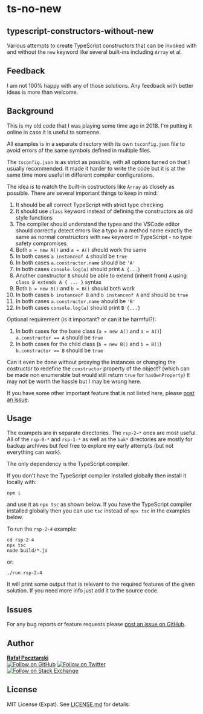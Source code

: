 ts-no-new
=
typescript-constructors-without-new
-
Various attempts to create TypeScript constructors
that can be invoked with and without the `new` keyword
like several built-ins including `Array` et al.

Feedback
-
I am not 100% happy with any of those solutions.
Any feedback with better ideas is more than welcome.

Background
-
This is my old code that I was playing some time ago in 2018.
I'm putting it online in case it is useful to someone.

All examples is in a separate directory with its own `tsconfig.json` file
to avoid errors of the same symbols defined in multiple files.

The `tsconfig.json` is as strict as possible, with all options turned on that I usually recommended. It made it harder to write the code but it is at the same time more useful in different compiler configurations.

The idea is to match the built-in costructors like `Array` as closely as possible. There are several important things to keep in mind:

1. It should be all correct TypeScript with strict type checking
1. It should use `class` keyword instead of defining the constructors as old style functions
1. The compiler should understand the types and the VSCode editor should correctly detect errors like a typo in a method name exactly the same as normal constructors with `new` keyword in TypeScript - no type safety compromises
1. Both `a = new A()` and `a = A()` should work the same
1. In both cases `a instanceof A` should be `true`
1. In both cases `a.constructor.name` should be `'A'`
1. In both cases `console.log(a)` should print `A {...}`
1. Another constructor `B` should be able to extend (inherit from) `A` using `class B extends A { ... }` syntax
1. Both `b = new B()` and `b = B()` should both work
1. In both cases `b instanceof B` and `b instanceof A` and should be `true`
1. In both cases `a.constructor.name` ahould be `'B'`
1. In both cases `console.log(a)` should print `B {...}`

Optional requirement (is it important? or can it be harmful?):

1. In both cases for the base class (`a = new A()` and `a = A()`) `a.constructor == A` should be `true`
1. In both cases for the child class (`b = new B()` and `b = B()`) `b.constructor == B` should be `true`

Can it even be done without proxying the instances or changing the costructor to redefine the `constructor` property of the object? (which can be made non enumerable but would still return `true` for `hasOwnProperty`) It may not be worth the hassle but I may be wrong here.

If you have some other important feature that is not listed here,
please [post an issue][issues-url].

Usage
-
The exampels are in separate directories.
The `rsp-2-*` ones are most useful. All of the `rsp-0-*` and `rsp-1-*`
as well as the `bak*` directories are mostly for backup archives
but feel free to explore my early attempts (but not everything can work).

The only dependency is the TypeScript compiler.

If you don't have the TypeScript compiler installed globally then install it locally with:
```
npm i
```
and use it as `npx tsc` as shown below.
If you have the TypeScript compiler installed globally then
you can use `tsc` instead of `npx tsc` in the examples below.

To run the `rsp-2-4` example:

```
cd rsp-2-4
npx tsc
node build/*.js
```
or:
```
./run rsp-2-4
```

It will print some output that is relevant to the required features
of the given solution. If you need more info just add it to the source code.

Issues
-
For any bug reports or feature requests please
[post an issue on GitHub][issues-url].

Author
-
[**Rafał Pocztarski**](https://pocztarski.com/)
<br/>
[![Follow on GitHub][github-follow-img]][github-follow-url]
[![Follow on Twitter][twitter-follow-img]][twitter-follow-url]
<br/>
[![Follow on Stack Exchange][stackexchange-img]][stackoverflow-url]

License
-
MIT License (Expat). See [LICENSE.md](LICENSE.md) for details.

[github-url]: https://github.com/rsp/ts-no-new
[readme-url]: https://github.com/rsp/ts-no-new#readme
[issues-url]: https://github.com/rsp/ts-no-new/issues
[license-url]: https://github.com/rsp/ts-no-new/blob/master/LICENSE.md
[travis-url]: https://travis-ci.org/rsp/ts-no-new
[travis-img]: https://travis-ci.org/rsp/ts-no-new.svg?branch=master
[snyk-url]: https://snyk.io/test/github/rsp/ts-no-new
[snyk-img]: https://snyk.io/test/github/rsp/ts-no-new/badge.svg
[david-url]: https://david-dm.org/rsp/ts-no-new
[david-img]: https://david-dm.org/rsp/ts-no-new/status.svg
[install-img]: https://nodei.co/npm/caught.png?compact=true
[downloads-img]: https://img.shields.io/npm/dt/caught.svg
[license-img]: https://img.shields.io/npm/l/caught.svg
[stats-url]: http://npm-stat.com/charts.html?package=caught
[github-follow-url]: https://github.com/rsp
[github-follow-img]: https://img.shields.io/github/followers/rsp.svg?style=social&logo=github&label=Follow
[twitter-follow-url]: https://twitter.com/intent/follow?screen_name=pocztarski
[twitter-follow-img]: https://img.shields.io/twitter/follow/pocztarski.svg?style=social&logo=twitter&label=Follow
[stackoverflow-url]: https://stackoverflow.com/users/613198/rsp
[stackexchange-url]: https://stackexchange.com/users/303952/rsp
[stackexchange-img]: https://stackexchange.com/users/flair/303952.png
